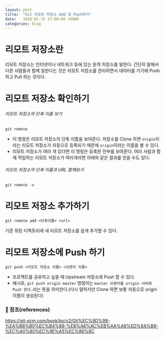```yaml
---
layout: post
title:  "Git 리모트 저장소 Add 및 Push하기"
date:   2020-01-15 17:00:00 +0900
categories: blog
---
```


# 리모트 저장소란
리모트 저장소는 인터넷이나 네트워크 등에 있는 원격 저장소를 말한다. 간단히 말해서 다른 사람들과 함께 일한다는 것은 리모트 저장소를 관리하면서 데이터를 거기에 Push 하고 Pull 하는 것이다.

# 리모트 저장소 확인하기

###### 리모트 저장소의 단축 이름 보기
```
git remote
```
- 이 명령은 리모트 저장소의 단축 이름을 보여준다. 저장소를 Clone 하면 `origin`이라는 리모트 저장소가 자동으로 등록되기 때문에 `origin`이라는 이름을 볼 수 있다.
- 리모트 저장소가 여러 개 있다면 이 명령은 등록된 전부를 보여준다. 여러 사람과 함께 작업하는 리모트 저장소가 여러개라면 아래와 같은 결과를 얻을 수도 있다.


###### 리모트 저장소의 단축 이름과 URL 함께보기
```
git remote -v
```

# 리모트 저장소 추가하기

```
git remote add <단축이름> <url>
```
기존 워킹 디렉토리에 새 리모트 저장소를 쉽게 추가할 수 있다.

# 리모트 저장소에 Push 하기

```
git push <리모트 저장소 이름> <브랜치 이름>
```
- 프로젝트를 공유하고 싶을 때 Upstream 저장소에 Push 할 수 있다.
- 예시로, `git push origin master` 명령어는 `master 브랜치를 origin 서버에 Push 한다.`라는 뜻을 의미한다.(다시 말하지만 Clone 하면 보통 자동으로 origin 이름이 생성된다) 


### :bookmark_tabs: 참조(references)
https://git-scm.com/book/ko/v2/Git%EC%9D%98-%EA%B8%B0%EC%B4%88-%EB%A6%AC%EB%AA%A8%ED%8A%B8-%EC%A0%80%EC%9E%A5%EC%86%8C